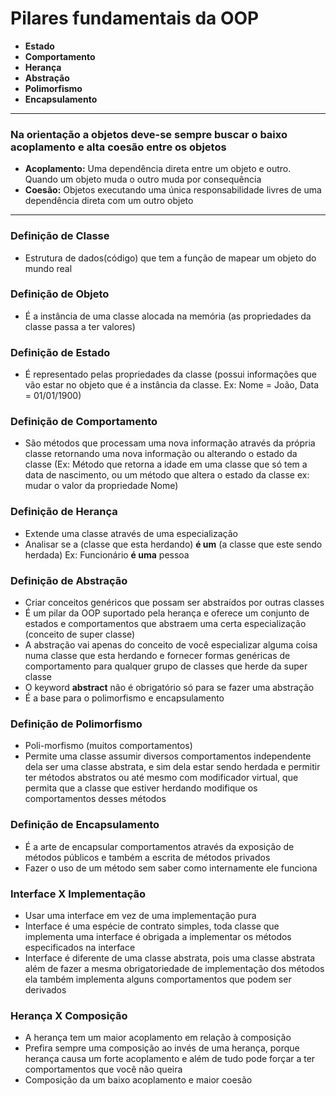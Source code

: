 # Pilares fundamentais da OOP

- **Estado**
- **Comportamento**
- **Herança**
- **Abstração**
- **Polimorfismo**
- **Encapsulamento**
---
### Na orientação a objetos deve-se sempre buscar o baixo acoplamento e alta coesão entre os objetos
 - **Acoplamento:** Uma dependência direta entre um objeto e outro. Quando um objeto muda o outro muda por consequência
 - **Coesão:** Objetos executando uma única responsabilidade livres de uma dependência direta com um outro objeto
 ---
### Definição de Classe
 - Estrutura de dados(código) que tem a função de mapear um objeto do mundo real
### Definição de Objeto
 - É a instância de uma classe alocada na memória (as propriedades da classe passa a ter valores)
### Definição de Estado
 - É representado pelas propriedades da classe (possui informações que vão estar no objeto que é a instância da classe. Ex: Nome = João, Data = 01/01/1900)
### Definição de Comportamento
 - São métodos que processam uma nova informação através da própria classe retornando uma nova informação ou alterando o estado da classe (Ex: Método que retorna a idade em uma classe que só tem a data de nascimento, ou um método que altera o estado da classe ex: mudar o valor da propriedade Nome)
### Definição de Herança
 - Extende uma classe através de uma especialização
 - Analisar se a (classe que esta herdando) **é um** (a classe que este sendo herdada) Ex: Funcionário __é uma__ pessoa
### Definição de Abstração
 - Criar conceitos genéricos que possam ser abstraídos por outras classes
 - É um pilar da OOP suportado pela herança e oferece um conjunto de estados e comportamentos que abstraem uma certa especialização (conceito de super classe)
 - A abstração vai apenas do conceito de você especializar alguma coisa numa classe que esta herdando e fornecer formas genéricas de comportamento para qualquer grupo de classes que herde da super classe
 - O keyword __abstract__ não é obrigatório só para se fazer uma abstração
 - É a base para o polimorfismo e encapsulamento
### Definição de Polimorfismo
 - Poli-morfismo (muitos comportamentos)
 - Permite uma classe assumir diversos comportamentos independente dela ser uma classe abstrata, e sim dela estar sendo herdada e permitir ter métodos abstratos ou até mesmo com modificador virtual, que permita que a classe que estiver herdando modifique os comportamentos desses métodos
### Definição de Encapsulamento
 - É a arte de encapsular comportamentos através da exposição de métodos públicos e também a escrita de métodos privados
 - Fazer o uso de um método sem saber como internamente ele funciona
### Interface X Implementação
 - Usar uma interface em vez de uma implementação pura
 - Interface é uma espécie de contrato simples, toda classe que implementa uma interface é obrigada a implementar os métodos especificados na interface
 - Interface é diferente de uma classe abstrata, pois uma classe abstrata além de fazer a mesma obrigatoriedade de implementação dos métodos ela também implementa alguns comportamentos que podem ser derivados
### Herança X Composição
 - A herança tem um maior acoplamento em relação à composição
 - Prefira sempre uma composição ao invés de uma herança, porque herança causa um forte acoplamento e além de tudo pode forçar a ter comportamentos que você não queira
 - Composição da um baixo acoplamento e maior coesão